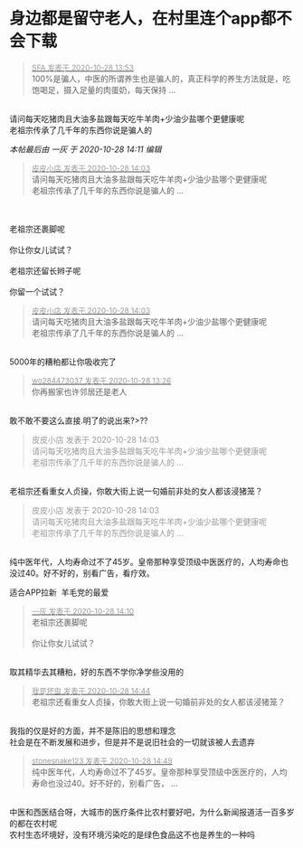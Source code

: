 # 身边都是留守老人，在村里连个app都不会下载


<div class="quote"><blockquote><font size="2"><a href="https://www.hostloc.com/forum.php?mod=redirect&amp;goto=findpost&amp;pid=9363781&amp;ptid=759362" target="_blank"><font color="#999999">SFA 发表于 2020-10-28 13:53</font></a></font><br />
100%是骗人，中医的所谓养生也是骗人的，真正科学的养生方法就是，吃饱喝足，摄入足量的肉蛋奶，每天保持 ...</blockquote></div><br />
请问每天吃猪肉且大油多盐跟每天吃牛羊肉+少油少盐哪个更健康呢<br />
老祖宗传承了几千年的东西你说是骗人的<img id="aimg_X6QdU" onclick="zoom(this, this.src, 0, 0, 0)" class="zoom" src="https://cdn.jsdelivr.net/gh/hishis/forum-master/public/images/patch.gif" onmouseover="img_onmouseoverfunc(this)" onload="thumbImg(this)" border="0" alt="" />

<i class="pstatus"> 本帖最后由 一灰 于 2020-10-28 14:11 编辑 </i><br />
<div class="quote"><blockquote><font size="2"><a href="https://www.hostloc.com/forum.php?mod=redirect&amp;goto=findpost&amp;pid=9363848&amp;ptid=759362" target="_blank"><font color="#999999">皮皮小店 发表于 2020-10-28 14:03</font></a></font><br />
请问每天吃猪肉且大油多盐跟每天吃牛羊肉+少油少盐哪个更健康呢<br />
老祖宗传承了几千年的东西你说是骗人的 ...</blockquote></div><br />
<br />
老祖宗还裹脚呢<br />
<br />
你让你女儿试试？<br />
<br />
老祖宗还留长辫子呢<br />
<br />
你留一个试试？

<div class="quote"><blockquote><font size="2"><a href="https://www.hostloc.com/forum.php?mod=redirect&amp;goto=findpost&amp;pid=9363848&amp;ptid=759362" target="_blank"><font color="#999999">皮皮小店 发表于 2020-10-28 14:03</font></a></font><br />
请问每天吃猪肉且大油多盐跟每天吃牛羊肉+少油少盐哪个更健康呢<br />
老祖宗传承了几千年的东西你说是骗人的 ...</blockquote></div><br />
5000年的糟粕都让你吸收完了<img src="static/image/smiley/yct/018.gif" smilieid="36" border="0" alt="" />

<div class="quote"><blockquote><font size="2"><a href="https://www.hostloc.com/forum.php?mod=redirect&amp;goto=findpost&amp;pid=9363671&amp;ptid=759362" target="_blank"><font color="#999999">wo284473037 发表于 2020-10-28 13:26</font></a></font><br />
你再搬家也许邻居还是老人</blockquote></div><br />
敢不敢不要这么直接.明了的说出来?&gt;??

<div class="quote"><blockquote><font color="#999999">皮皮小店 发表于 2020-10-28 14:03</font><br />
<font color="#999999">请问每天吃猪肉且大油多盐跟每天吃牛羊肉+少油少盐哪个更健康呢<br />
老祖宗传承了几千年的东西你说是骗人的 ...</font></blockquote></div><br />
老祖宗还看重女人贞操，你敢大街上说一句婚前非处的女人都该浸猪笼？

<div class="quote"><blockquote><font color="#999999">皮皮小店 发表于 2020-10-28 14:03</font><br />
<font color="#999999">请问每天吃猪肉且大油多盐跟每天吃牛羊肉+少油少盐哪个更健康呢<br />
老祖宗传承了几千年的东西你说是骗人的 ...</font></blockquote></div><br />
纯中医年代，人均寿命过不了45岁。皇帝那种享受顶级中医医疗的，人均寿命也没过40。好不好的，别看广告，看疗效。

适合APP拉新&nbsp;&nbsp;羊毛党的最爱

<div class="quote"><blockquote><font size="2"><a href="https://www.hostloc.com/forum.php?mod=redirect&amp;goto=findpost&amp;pid=9363875&amp;ptid=759362" target="_blank"><font color="#999999">一灰 发表于 2020-10-28 14:10</font></a></font><br />
老祖宗还裹脚呢<br />
<br />
你让你女儿试试？</blockquote></div><br />
取其精华去其糟粕，好的东西不学你净学些没用的<img id="aimg_L12oZ" onclick="zoom(this, this.src, 0, 0, 0)" class="zoom" src="https://cdn.jsdelivr.net/gh/hishis/forum-master/public/images/patch.gif" onmouseover="img_onmouseoverfunc(this)" onload="thumbImg(this)" border="0" alt="" />

<div class="quote"><blockquote><font size="2"><a href="https://www.hostloc.com/forum.php?mod=redirect&amp;goto=findpost&amp;pid=9364066&amp;ptid=759362" target="_blank"><font color="#999999">我是坏虫 发表于 2020-10-28 14:44</font></a></font><br />
老祖宗还看重女人贞操，你敢大街上说一句婚前非处的女人都该浸猪笼？</blockquote></div><br />
我指的仅是好的方面，并不是陈旧的思想和理念<br />
社会是在不断发展和进步，但是并不是说旧社会的一切就该被人去遗弃<img id="aimg_GxTHh" onclick="zoom(this, this.src, 0, 0, 0)" class="zoom" src="https://cdn.jsdelivr.net/gh/hishis/forum-master/public/images/patch.gif" onmouseover="img_onmouseoverfunc(this)" onload="thumbImg(this)" border="0" alt="" />

<div class="quote"><blockquote><font size="2"><a href="https://www.hostloc.com/forum.php?mod=redirect&amp;goto=findpost&amp;pid=9364089&amp;ptid=759362" target="_blank"><font color="#999999">stonesnake123 发表于 2020-10-28 14:49</font></a></font><br />
纯中医年代，人均寿命过不了45岁。皇帝那种享受顶级中医医疗的，人均寿命也没过40。好不好的，别看广告， ...</blockquote></div><br />
中医和西医结合呀，大城市的医疗条件比农村要好吧，为什么新闻报道活一百多岁的都在农村呢<br />
农村生态坏境好，没有环境污染吃的是绿色食品这不也是养生的一种吗<img id="aimg_wsLdL" onclick="zoom(this, this.src, 0, 0, 0)" class="zoom" src="https://cdn.jsdelivr.net/gh/hishis/forum-master/public/images/patch.gif" onmouseover="img_onmouseoverfunc(this)" onload="thumbImg(this)" border="0" alt="" />
